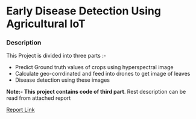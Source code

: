 # Early Disease Detection Using Agricultural IoT


### Description

This Project is divided into three parts :- 

* Predict Ground truth values of crops using hyperspectral image
* Calculate geo-corrdinated and feed into drones to get image of leaves
* Disease detection using these images

__Note:- This project contains code of third part__. Rest description can be read from attached report

[Report Link](https://docs.google.com/document/d/1a3rmuwNQhNZMSMKeMGalGzrGoH5CngEd7RHKV82Cndw/edit#heading=h.eoz8syu89zy3)
